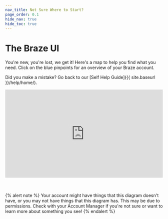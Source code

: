 ```yaml
---
nav_title: Not Sure Where to Start?
page_order: 0.1
hide_nav: true
hide_toc: true
---
```

# The Braze UI

You're new, you're lost, we get it! Here's a map to help you find what you need. Click on the blue pinpoints for an overview of your Braze account.

Did you make a mistake? Go back to our [Self Help Guide]({{ site.baseurl }}/help/home/).

<div style="position: relative; padding-bottom: 56%; padding-top: 0; height: 0;"><iframe style="position: absolute; top: 0; left: 0; width: 100%; height: 100%; border-width:0px; max-width:100%; overflow-y:auto;" width="100%" height="100%" src="https://interactive-img.com/view?id=6980&iframe=true"></iframe></div>

<br>
<br>

{% alert note %}
Your account might have things that this diagram doesn't have, or you may not have things that this diagram has. This may be due to permissions. Check with your Account Manager if you're not sure or want to learn more about something you see!
{% endalert %}
